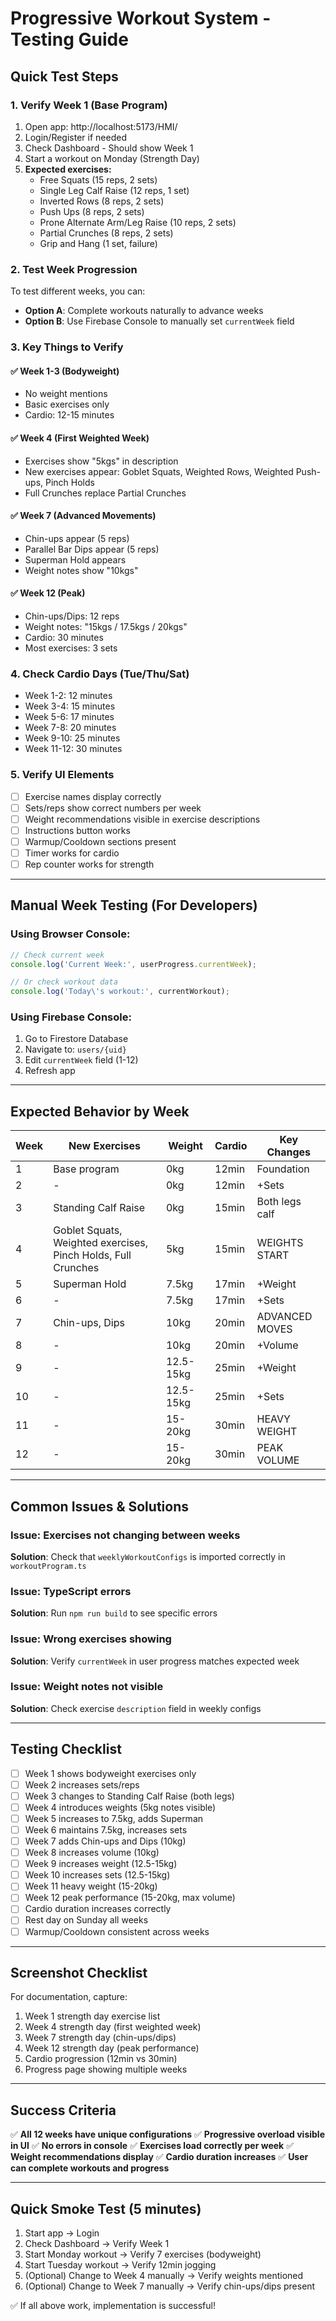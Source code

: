 # Progressive Workout System - Testing Guide

## Quick Test Steps

### 1. **Verify Week 1 (Base Program)**
1. Open app: http://localhost:5173/HMI/
2. Login/Register if needed
3. Check Dashboard - Should show Week 1
4. Start a workout on Monday (Strength Day)
5. **Expected exercises:**
   - Free Squats (15 reps, 2 sets)
   - Single Leg Calf Raise (12 reps, 1 set)
   - Inverted Rows (8 reps, 2 sets)
   - Push Ups (8 reps, 2 sets)
   - Prone Alternate Arm/Leg Raise (10 reps, 2 sets)
   - Partial Crunches (8 reps, 2 sets)
   - Grip and Hang (1 set, failure)

### 2. **Test Week Progression**
To test different weeks, you can:
- **Option A**: Complete workouts naturally to advance weeks
- **Option B**: Use Firebase Console to manually set `currentWeek` field

### 3. **Key Things to Verify**

#### ✅ **Week 1-3 (Bodyweight)**
- No weight mentions
- Basic exercises only
- Cardio: 12-15 minutes

#### ✅ **Week 4 (First Weighted Week)**
- Exercises show "5kgs" in description
- New exercises appear: Goblet Squats, Weighted Rows, Weighted Push-ups, Pinch Holds
- Full Crunches replace Partial Crunches

#### ✅ **Week 7 (Advanced Movements)**
- Chin-ups appear (5 reps)
- Parallel Bar Dips appear (5 reps)
- Superman Hold appears
- Weight notes show "10kgs"

#### ✅ **Week 12 (Peak)**
- Chin-ups/Dips: 12 reps
- Weight notes: "15kgs / 17.5kgs / 20kgs"
- Cardio: 30 minutes
- Most exercises: 3 sets

### 4. **Check Cardio Days (Tue/Thu/Sat)**
- Week 1-2: 12 minutes
- Week 3-4: 15 minutes
- Week 5-6: 17 minutes
- Week 7-8: 20 minutes
- Week 9-10: 25 minutes
- Week 11-12: 30 minutes

### 5. **Verify UI Elements**
- [ ] Exercise names display correctly
- [ ] Sets/reps show correct numbers per week
- [ ] Weight recommendations visible in exercise descriptions
- [ ] Instructions button works
- [ ] Warmup/Cooldown sections present
- [ ] Timer works for cardio
- [ ] Rep counter works for strength

---

## Manual Week Testing (For Developers)

### Using Browser Console:
```javascript
// Check current week
console.log('Current Week:', userProgress.currentWeek);

// Or check workout data
console.log('Today\'s workout:', currentWorkout);
```

### Using Firebase Console:
1. Go to Firestore Database
2. Navigate to: `users/{uid}`
3. Edit `currentWeek` field (1-12)
4. Refresh app

---

## Expected Behavior by Week

| Week | New Exercises | Weight | Cardio | Key Changes |
|------|---------------|--------|--------|-------------|
| 1 | Base program | 0kg | 12min | Foundation |
| 2 | - | 0kg | 12min | +Sets |
| 3 | Standing Calf Raise | 0kg | 15min | Both legs calf |
| 4 | Goblet Squats, Weighted exercises, Pinch Holds, Full Crunches | 5kg | 15min | WEIGHTS START |
| 5 | Superman Hold | 7.5kg | 17min | +Weight |
| 6 | - | 7.5kg | 17min | +Sets |
| 7 | Chin-ups, Dips | 10kg | 20min | ADVANCED MOVES |
| 8 | - | 10kg | 20min | +Volume |
| 9 | - | 12.5-15kg | 25min | +Weight |
| 10 | - | 12.5-15kg | 25min | +Sets |
| 11 | - | 15-20kg | 30min | HEAVY WEIGHT |
| 12 | - | 15-20kg | 30min | PEAK VOLUME |

---

## Common Issues & Solutions

### Issue: Exercises not changing between weeks
**Solution**: Check that `weeklyWorkoutConfigs` is imported correctly in `workoutProgram.ts`

### Issue: TypeScript errors
**Solution**: Run `npm run build` to see specific errors

### Issue: Wrong exercises showing
**Solution**: Verify `currentWeek` in user progress matches expected week

### Issue: Weight notes not visible
**Solution**: Check exercise `description` field in weekly configs

---

## Testing Checklist

- [ ] Week 1 shows bodyweight exercises only
- [ ] Week 2 increases sets/reps
- [ ] Week 3 changes to Standing Calf Raise (both legs)
- [ ] Week 4 introduces weights (5kg notes visible)
- [ ] Week 5 increases to 7.5kg, adds Superman
- [ ] Week 6 maintains 7.5kg, increases sets
- [ ] Week 7 adds Chin-ups and Dips (10kg)
- [ ] Week 8 increases volume (10kg)
- [ ] Week 9 increases weight (12.5-15kg)
- [ ] Week 10 increases sets (12.5-15kg)
- [ ] Week 11 heavy weight (15-20kg)
- [ ] Week 12 peak performance (15-20kg, max volume)
- [ ] Cardio duration increases correctly
- [ ] Rest day on Sunday all weeks
- [ ] Warmup/Cooldown consistent across weeks

---

## Screenshot Checklist

For documentation, capture:
1. Week 1 strength day exercise list
2. Week 4 strength day (first weighted week)
3. Week 7 strength day (chin-ups/dips)
4. Week 12 strength day (peak performance)
5. Cardio progression (12min vs 30min)
6. Progress page showing multiple weeks

---

## Success Criteria

✅ **All 12 weeks have unique configurations**
✅ **Progressive overload visible in UI**
✅ **No errors in console**
✅ **Exercises load correctly per week**
✅ **Weight recommendations display**
✅ **Cardio duration increases**
✅ **User can complete workouts and progress**

---

## Quick Smoke Test (5 minutes)

1. Start app → Login
2. Check Dashboard → Verify Week 1
3. Start Monday workout → Verify 7 exercises (bodyweight)
4. Start Tuesday workout → Verify 12min jogging
5. (Optional) Change to Week 4 manually → Verify weights mentioned
6. (Optional) Change to Week 7 manually → Verify chin-ups/dips present

✅ If all above work, implementation is successful!
